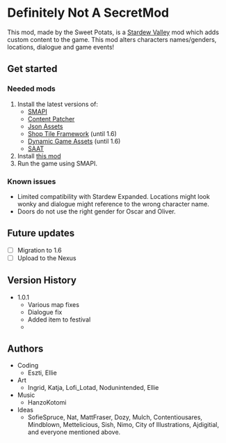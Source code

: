 # Definitely Not A SecretMod
This mod, made by the Sweet Potats, is a [Stardew Valley](http://stardewvalley.net/) mod which adds custom content to the game.
This mod alters characters names/genders, locations, dialogue and game events!

## Get started
### Needed mods
1. Install the latest versions of:
   * [SMAPI](https://smapi.io/)
   * [Content Patcher](https://www.nexusmods.com/stardewvalley/mods/1915)
   * [Json Assets](https://www.nexusmods.com/stardewvalley/mods/1720)
   * [Shop Tile Framework](https://www.nexusmods.com/stardewvalley/mods/5005)  (until 1.6)
   * [Dynamic Game Assets](https://www.nexusmods.com/stardewvalley/mods/9365) (until 1.6)
   * [SAAT](https://www.nexusmods.com/stardewvalley/mods/10747)
2. Install [this mod](https://drive.google.com/file/d/1yWu89vDr3ol685jT6v42mWSiuUZdWXVd/view?usp=sharing)
3. Run the game using SMAPI.

### Known issues
* Limited compatibility with Stardew Expanded. Locations might look wonky and dialogue might reference to the wrong character name.
* Doors do not use the right gender for Oscar and Oliver.

## Future updates 
- [ ] Migration to 1.6
- [ ] Upload to the Nexus
  
## Version History
* 1.0.1
    * Various map fixes
    * Dialogue fix
    * Added item to festival
    * 
 ## Authors
 * Coding
     * Eszti, Ellie
 * Art
     * Ingrid, Katja, Lofi_Lotad, Nodunintended, Ellie
* Music
     * HanzoKotomi
* Ideas
   * SofieSpruce, Nat, MattFraser, Dozy, Mulch, Contentiousares, Mindblown, Mettelicious, Sish, Nimo, City of Illustrations, Ajdigitial, and everyone mentioned above.

